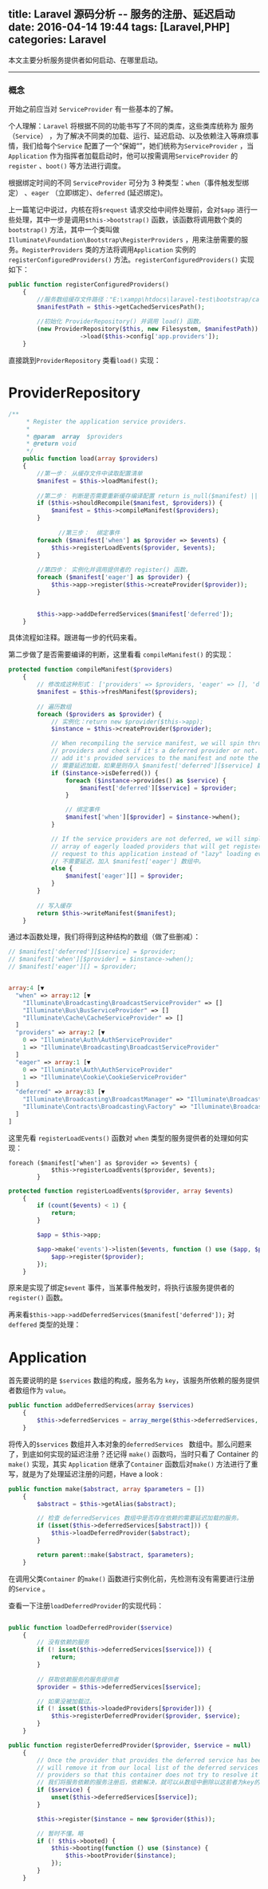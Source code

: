 

title: Laravel 源码分析 -- 服务的注册、延迟启动
date: 2016-04-14 19:44
tags: [Laravel,PHP]
categories: Laravel
---

本文主要分析服务提供者如何启动、在哪里启动。

<!-- more -->

---

### 概念

开始之前应当对 `ServiceProvider` 有一些基本的了解。

个人理解：`Laravel` 将根据不同的功能书写了不同的类库，这些类库统称为 服务（`Service`） ，为了解决不同类的加载、运行、延迟启动、以及依赖注入等麻烦事情，我们给每个`Service` 配置了一个“保姆“”，她们统称为`ServiceProvider` ，当`Application` 作为指挥者加载启动时，他可以按需调用`ServiceProvider` 的`register` 、`boot()` 等方法进行调度。

根据绑定时间的不同 `ServiceProvider` 可分为 3 种类型：`when`（事件触发型绑定） 、`eager` （立即绑定）、`deferred` (延迟绑定)。

上一篇笔记中说过，内核在将`$request` 请求交给中间件处理前，会对`$app` 进行一些处理，其中一步是调用`$this->bootstrap()` 函数，该函数将调用数个类的`bootstrap()` 方法，其中一个类叫做`Illuminate\Foundation\Bootstrap\RegisterProviders` ，用来注册需要的服务。`RegisterProviders` 类的方法将调用`Application` 实例的`registerConfiguredProviders()` 方法。`registerConfiguredProviders()` 实现如下：

```php
public function registerConfiguredProviders()
    {
        //服务数组缓存文件路径："E:\xampp\htdocs\laravel-test\bootstrap/cache/services.php"
        $manifestPath = $this->getCachedServicesPath();
        
        //初始化 ProviderRepository() 并调用 load() 函数。
        (new ProviderRepository($this, new Filesystem, $manifestPath))
                    ->load($this->config['app.providers']);
    }
```

直接跳到`ProviderRepository`  类看`load()` 实现：

# ProviderRepository

```php
/**
     * Register the application service providers.
     *
     * @param  array  $providers
     * @return void
     */
    public function load(array $providers)
    {
        //第一步： 从缓存文件中读取配置清单
        $manifest = $this->loadManifest();
        
        //第二步： 判断是否需要重新缓存编译配置 return is_null($manifest) || $manifest['providers'] != $providers;
        if ($this->shouldRecompile($manifest, $providers)) {
            $manifest = $this->compileManifest($providers);
        }
        
              //第三步：  绑定事件
        foreach ($manifest['when'] as $provider => $events) {
            $this->registerLoadEvents($provider, $events);
        }
        
        //第四步： 实例化并调用提供者的 register() 函数。
        foreach ($manifest['eager'] as $provider) {
            $this->app->register($this->createProvider($provider));
        }

        
        $this->app->addDeferredServices($manifest['deferred']);
    }
```
具体流程如注释。跟进每一步的代码来看。

第二步做了是否需要编译的判断，这里看看 `compileManifest()` 的实现：

```php
protected function compileManifest($providers)
    {
        // 修改成这种形式： ['providers' => $providers, 'eager' => [], 'deferred' => []];
        $manifest = $this->freshManifest($providers);
        
        // 遍历数组
        foreach ($providers as $provider) {
	        // 实例化：return new $provider($this->app);
            $instance = $this->createProvider($provider);

            // When recompiling the service manifest, we will spin through each of the
            // providers and check if it's a deferred provider or not. If so we'll
            // add it's provided services to the manifest and note the provider.
            // 需要延迟加载，如果是则存入 $manifest['deferred'][$service] 数组
            if ($instance->isDeferred()) {
                foreach ($instance->provides() as $service) {
                    $manifest['deferred'][$service] = $provider;
                }

				// 绑定事件
                $manifest['when'][$provider] = $instance->when();
            }

            // If the service providers are not deferred, we will simply add it to an
            // array of eagerly loaded providers that will get registered on every
            // request to this application instead of "lazy" loading every time.
            // 不需要延迟，加入 $manifest['eager'] 数组中。
            else {
                $manifest['eager'][] = $provider;
            }
        }
        
        // 写入缓存
        return $this->writeManifest($manifest);
    }
```

通过本函数处理，我们将得到这种结构的数组（做了些删减）：
	        
```php
// $manifest['deferred'][$service] = $provider;
// $manifest['when'][$provider] = $instance->when();
// $manifest['eager'][] = $provider;


array:4 [▼
  "when" => array:12 [▼
    "Illuminate\Broadcasting\BroadcastServiceProvider" => []
    "Illuminate\Bus\BusServiceProvider" => []
    "Illuminate\Cache\CacheServiceProvider" => []
  ]
  "providers" => array:2 [▼
    0 => "Illuminate\Auth\AuthServiceProvider"
    1 => "Illuminate\Broadcasting\BroadcastServiceProvider"
  ]
  "eager" => array:1 [▼
    0 => "Illuminate\Auth\AuthServiceProvider"
    1 => "Illuminate\Cookie\CookieServiceProvider"
  ]
  "deferred" => array:83 [▼
    "Illuminate\Broadcasting\BroadcastManager" => "Illuminate\Broadcasting\BroadcastServiceProvider"
    "Illuminate\Contracts\Broadcasting\Factory" => "Illuminate\Broadcasting\BroadcastServiceProvider"
  ]
]
```

这里先看 `registerLoadEvents()` 函数对 `when` 类型的服务提供者的处理如何实现：

	foreach ($manifest['when'] as $provider => $events) {
	            $this->registerLoadEvents($provider, $events);
	        }


```php
protected function registerLoadEvents($provider, array $events)
    {
        if (count($events) < 1) {
            return;
        }

        $app = $this->app;

        $app->make('events')->listen($events, function () use ($app, $provider) {
            $app->register($provider);
        });
    }
```

原来是实现了绑定`$event` 事件，当某事件触发时，将执行该服务提供者的`register()` 函数。

再来看`$this->app->addDeferredServices($manifest['deferred']);` 对`deffered` 类型的处理：

# Application

首先要说明的是 `$services` 数组的构成，服务名为 `key`，该服务所依赖的服务提供者数组作为 `value`。

```php
public function addDeferredServices(array $services)
    {
        $this->deferredServices = array_merge($this->deferredServices, $services);
    }
```

将传入的`$services` 数组并入本对象的`deferredServices ` 数组中。那么问题来了，到底如何实现的延迟注册？还记得 `make()` 函数吗，当时只看了 Container 的 `make()` 实现，其实 `Application` 继承了`Container` 函数后对`make()` 方法进行了重写，就是为了处理延迟注册的问题，Have a look :

```php
public function make($abstract, array $parameters = [])
    {
        $abstract = $this->getAlias($abstract);

		// 检查 deferredServices 数组中是否存在依赖的需要延迟加载的服务。
        if (isset($this->deferredServices[$abstract])) {
            $this->loadDeferredProvider($abstract);
        }

        return parent::make($abstract, $parameters);
    }
```

在调用父类`Container` 的`make()` 函数进行实例化前，先检测有没有需要进行注册的`Service` 。

查看一下注册`loadDeferredProvider`的实现代码：


```php

public function loadDeferredProvider($service)
    {
	    // 没有依赖的服务
        if (! isset($this->deferredServices[$service])) {
            return;
        }
		
		// 获取依赖服务的服务提供者
        $provider = $this->deferredServices[$service];

		// 如果没被加载过。
        if (! isset($this->loadedProviders[$provider])) {
            $this->registerDeferredProvider($provider, $service);
        }
    }

public function registerDeferredProvider($provider, $service = null)
    {
        // Once the provider that provides the deferred service has been registered we
        // will remove it from our local list of the deferred services with related
        // providers so that this container does not try to resolve it out again.
        // 我们将服务依赖的服务注册后，依赖解决，就可以从数组中删除以这前者为key的元素了。
        if ($service) {
            unset($this->deferredServices[$service]);
        }

        $this->register($instance = new $provider($this));

        // 暂时不懂。略
        if (! $this->booted) {
            $this->booting(function () use ($instance) {
                $this->bootProvider($instance);
            });
        }
    }
```

